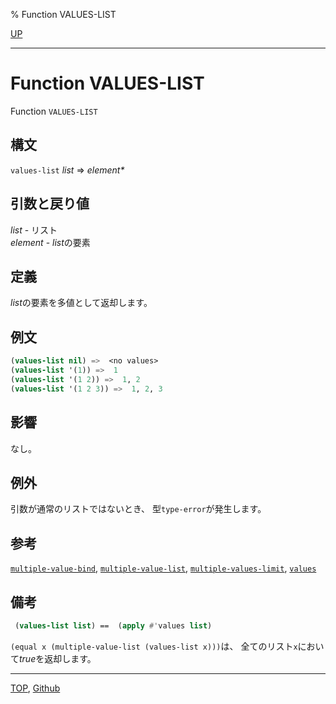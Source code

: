 % Function VALUES-LIST

[UP](5.3.html)  

---

# Function **VALUES-LIST**


Function `VALUES-LIST`


## 構文

`values-list` *list* => *element\**


## 引数と戻り値

*list* - リスト  
*element* - *list*の要素


## 定義

*list*の要素を多値として返却します。


## 例文

```lisp
(values-list nil) =>  <no values>
(values-list '(1)) =>  1
(values-list '(1 2)) =>  1, 2
(values-list '(1 2 3)) =>  1, 2, 3
```


## 影響

なし。


## 例外

引数が通常のリストではないとき、
型`type-error`が発生します。


## 参考

[`multiple-value-bind`](5.3.multiple-value-bind.html),
[`multiple-value-list`](5.3.multiple-value-list.html),
[`multiple-values-limit`](5.3.multiple-values-limit.html),
[`values`](5.3.values-accessor.html)


## 備考

```lisp
 (values-list list) ==  (apply #'values list)
```

`(equal x (multiple-value-list (values-list x)))`は、
全てのリスト`x`において*true*を返却します。


---
[TOP](index.html),  [Github](https://github.com/nptcl/npt-japanese)

